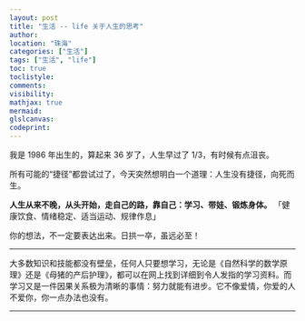 ```yaml
---
layout: post
title: "生活 -- life 关于人生的思考"
author:
location: "珠海"
categories: ["生活"]
tags: ["生活", "life"]
toc: true
toclistyle:
comments:
visibility:
mathjax: true
mermaid:
glslcanvas:
codeprint:
---
```


我是 1986 年出生的，算起来 36 岁了，人生早过了 1/3，有时候有点沮丧。

所有可能的“捷径”都尝试过了，今天突然想明白一个道理：人生没有捷径，向死而生。

**人生从来不晚，从头开始，走自己的路，靠自己：学习、带娃、锻炼身体。**
「健康饮食、情绪稳定、适当运动、规律作息」

你的想法，不一定要表达出来。日拱一卒，虽远必至！

----

大多数知识和技能都没有壁垒，任何人只要想学习，无论是《自然科学的数学原理》还是《母猪的产后护理》，都可以在网上找到详细到令人发指的学习资料。而学习又是一件因果关系极为清晰的事情：努力就能有进步。它不像爱情，你爱的人不爱你，你一点办法也没有。



<hr class='reviewline'/>
<p class='reviewtip'><script type='text/javascript' src='{% include relref.html url="/assets/reviewjs/blogs/2022-08-14-lifego.md.js" %}'></script></p>
